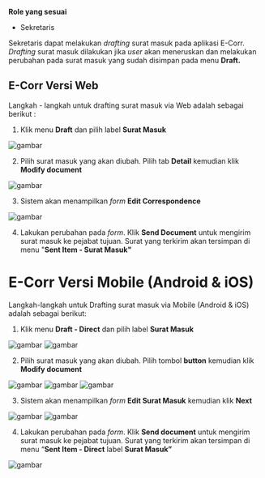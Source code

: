 **Role yang sesuai**

- Sekretaris

Sekretaris dapat melakukan _drafting_ surat masuk pada aplikasi E-Corr. _Drafting_ surat masuk dilakukan jika _user_ akan meneruskan dan melakukan perubahan pada surat masuk yang sudah disimpan pada menu **Draft.**


## **E-Corr Versi Web**

Langkah - langkah untuk drafting surat masuk via Web adalah sebagai berikut :

1.    Klik menu **Draft** dan pilih label **Surat Masuk**

![gambar](SuratMasuk/SM_Web/02SM05.png)

2.    Pilih surat masuk yang akan diubah. Pilih tab **Detail** kemudian klik **Modify document**

![gambar](SuratMasuk/SM_Web/02SM06.png)

3.    Sistem akan menampilkan _form_ **Edit Correspondence**

![gambar](SuratMasuk/SM_Web/02SM07.png)

4.	  Lakukan perubahan pada _form_. Klik **Send Document** untuk mengirim surat masuk ke pejabat tujuan. Surat yang terkirim akan tersimpan di menu "**Sent Item - Surat Masuk"**




# **E-Corr Versi Mobile (Android & iOS)**

Langkah-langkah untuk Drafting surat masuk via Mobile (Android & iOS) adalah sebagai berikut:

1. Klik menu **Draft - Direct** dan pilih label **Surat Masuk**

![gambar](SuratMasuk/SM_Android/DraftSM/02A01.png) ![gambar](SuratMasuk/SM_Android/DraftSM/02A02.png)

2. Pilih surat masuk yang akan diubah. Pilih tombol **button** kemudian klik **Modify document**

![gambar](SuratMasuk/SM_Android/DraftSM/02A03.png) ![gambar](SuratMasuk/SM_Android/DraftSM/02A04.png) ![gambar](SuratMasuk/SM_Android/DraftSM/02A05.png)

3. Sistem akan menampilkan _form_ **Edit Surat Masuk** kemudian klik **Next**

![gambar](SuratMasuk/SM_Android/DraftSM/02A06.png) ![gambar](SuratMasuk/SM_Android/DraftSM/02A07.png)

4. Lakukan perubahan pada _form_. Klik **Send document** untuk mengirim surat masuk ke pejabat tujuan. Surat yang terkirim akan tersimpan di menu “**Sent Item - Direct** label **Surat Masuk”**

![gambar](SuratMasuk/SM_Android/DraftSM/02A08.png)

